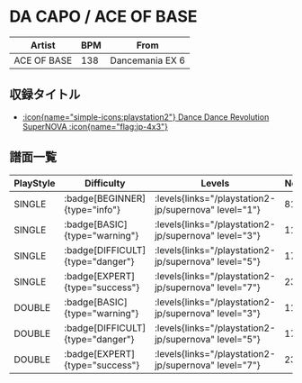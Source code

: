 # DA CAPO / ACE OF BASE

|Artist|BPM|From|
|------|---|----|
|ACE OF BASE|138|Dancemania EX 6|

## 収録タイトル

- [:icon{name="simple-icons:playstation2"} Dance Dance Revolution SuperNOVA :icon{name="flag:jp-4x3"}](/playstation2-jp/supernova)

## 譜面一覧

|PlayStyle|Difficulty|Levels|Notes|Movie|
|---------|----------|------|-----|-----|
|SINGLE| :badge[BEGINNER]{type="info"}| :levels{links="/playstation2-jp/supernova" level="1"}|81/0||
|SINGLE| :badge[BASIC]{type="warning"}| :levels{links="/playstation2-jp/supernova" level="3"}|115/1||
|SINGLE| :badge[DIFFICULT]{type="danger"}| :levels{links="/playstation2-jp/supernova" level="5"}|174/1||
|SINGLE| :badge[EXPERT]{type="success"}| :levels{links="/playstation2-jp/supernova" level="7"}|231/2||
|DOUBLE| :badge[BASIC]{type="warning"}| :levels{links="/playstation2-jp/supernova" level="3"}|114/1||
|DOUBLE| :badge[DIFFICULT]{type="danger"}| :levels{links="/playstation2-jp/supernova" level="5"}|174/1||
|DOUBLE| :badge[EXPERT]{type="success"}| :levels{links="/playstation2-jp/supernova" level="7"}|231/2||
